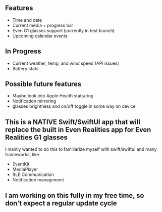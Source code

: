 ## Features
 - Time and date
 - Current media + progress bar
 - Even G1 glasses support (currently in test branch)
 - Upcoming calendar events

## In Progress
 - Current weather, temp, and wind speed (API issues)
 - Battery stats

   
## Possible future features
 - Maybe look into Apple Health stats/ring
 - Notification mirroring
 - glasses brightness and on/off toggle in some way on device



## This is a NATIVE Swift/SwiftUI app that will replace the built in Even Realities app for Even Realities G1 glasses
I mainly wanted to do this to familiarize myself with swift/swiftui and many frameworks, like 
 - EventKit
 - MediaPlayer
 - BLE Communication
 - Notification management

## I am working on this fully in my free time, so don't expect a regular update cycle
